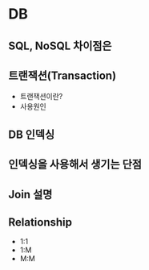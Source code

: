 # DB

## SQL, NoSQL 차이점은

## 트랜잭션(Transaction)
+ 트랜잭션이란?
+ 사용원인

## DB 인덱싱

## 인덱싱을 사용해서 생기는 단점

## Join 설명

## Relationship
+ 1:1
+ 1:M
+ M:M

